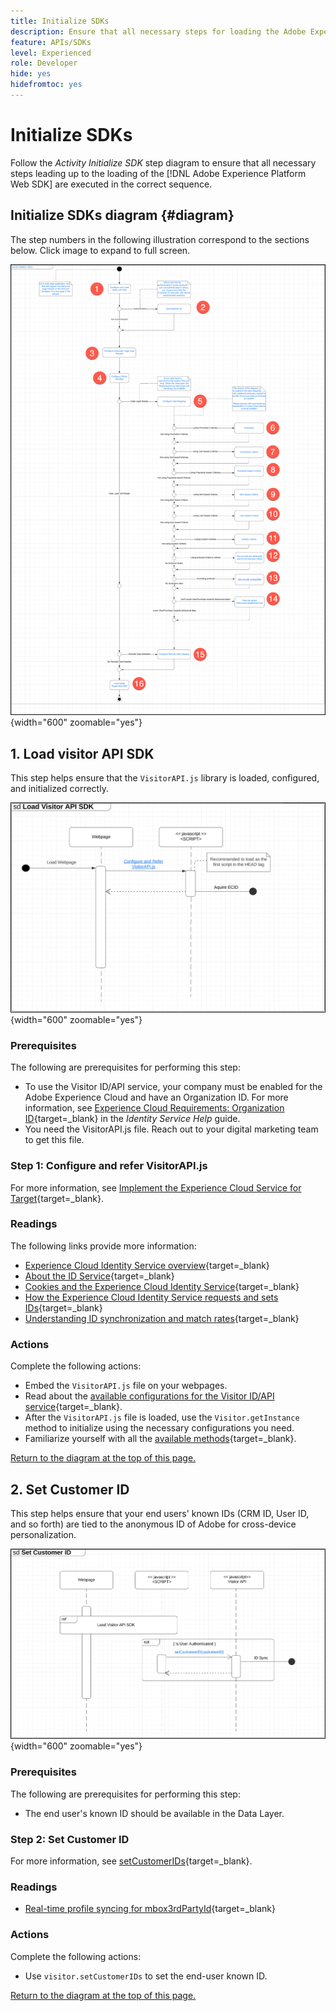 ```yaml
---
title: Initialize SDKs
description: Ensure that all necessary steps for loading the Adobe Experience Platform Web SDK is executed in the correct sequence.
feature: APIs/SDKs
level: Experienced
role: Developer
hide: yes
hidefromtoc: yes
---
```

# Initialize SDKs

Follow the *Activity Initialize SDK* step diagram to ensure that all necessary steps leading up to the loading of the [!DNL Adobe Experience Platform Web SDK] are executed in the correct sequence.

## Initialize SDKs diagram {#diagram}

The step numbers in the following illustration correspond to the sections below. Click image to expand to full screen.

![Initialize SDKs diagram](/help/dev/patterns/assets/initialize-sdk.png){width="600" zoomable="yes"}


## 1. Load visitor API SDK

This step helps ensure that the `VisitorAPI.js` library is loaded, configured, and initialized correctly.

![Load Visitor API SDK diagram](/help/dev/patterns/assets/load-visitor-api-sdk.png){width="600" zoomable="yes"}

### Prerequisites

The following are prerequisites for performing this step:

* To use the Visitor ID/API service, your company must be enabled for the Adobe Experience Cloud and have an Organization ID. For more information, see [Experience Cloud Requirements: Organization ID](https://experienceleague.adobe.com/docs/id-service/using/reference/requirements.html?){target=_blank} in the *Identity Service Help* guide.
* You need the VisitorAPI.js file. Reach out to your digital marketing team to get this file.

### Step 1: Configure and refer VisitorAPI.js

For more information, see [Implement the Experience Cloud Service for Target](https://experienceleague.adobe.com/docs/id-service/using/implementation/setup-target.html){target=_blank}.

### Readings

The following links provide more information:

* [Experience Cloud Identity Service overview](https://experienceleague.adobe.com/docs/id-service/using/intro/overview.html){target=_blank}
* [About the ID Service](https://experienceleague.adobe.com/docs/id-service/using/intro/about-id-service.html){target=_blank}
* [Cookies and the Experience Cloud Identity Service](https://experienceleague.adobe.com/docs/id-service/using/intro/cookies.html){target=_blank}
* [How the Experience Cloud Identity Service requests and sets IDs](https://experienceleague.adobe.com/docs/id-service/using/intro/id-request.html){target=_blank}
* [Understanding ID synchronization and match rates](https://experienceleague.adobe.com/docs/id-service/using/intro/match-rates.html){target=_blank}

### Actions

Complete the following actions:

* Embed the `VisitorAPI.js` file on your webpages.
* Read about the [available configurations for the Visitor ID/API service](https://experienceleague.adobe.com/docs/id-service/using/reference/requirements.html){target=_blank}.
* After the `VisitorAPI.js` file is loaded, use the `Visitor.getInstance` method to initialize using the necessary configurations you need.
* Familiarize yourself with all the [available methods](https://experienceleague.adobe.com/docs/id-service/using/id-service-api/methods/get-set.html){target=_blank}.

[Return to the diagram at the top of this page.](#diagram)

## 2. Set Customer ID

This step helps ensure that your end users' known IDs (CRM ID, User ID, and so forth) are tied to the anonymous ID of Adobe for cross-device personalization.

![Set Customer ID](/help/dev/patterns/assets/set-customer-id.png){width="600" zoomable="yes"}

### Prerequisites

The following are prerequisites for performing this step:

* The end user's known ID should be available in the Data Layer.

### Step 2: Set Customer ID

For more information, see [setCustomerIDs](https://experienceleague.adobe.com/docs/id-service/using/id-service-api/methods/setcustomerids.html){target=_blank}.

### Readings

* [Real-time profile syncing for mbox3rdPartyId](https://experienceleague.adobe.com/docs/target/using/audiences/visitor-profiles/3rd-party-id.html){target=_blank}

### Actions

Complete the following actions:

* Use `visitor.setCustomerIDs` to set the end-user known ID.

[Return to the diagram at the top of this page.](#diagram)





